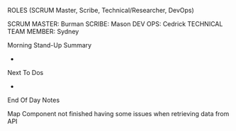 ROLES (SCRUM Master, Scribe, Technical/Researcher, DevOps)

SCRUM MASTER: Burman SCRIBE: Mason DEV OPS: Cedrick TECHNICAL TEAM MEMBER: Sydney

Morning Stand-Up Summary

  * 

Next To Dos

 * 

End Of Day Notes

Map Component not finished having some issues when retrieving data from API
